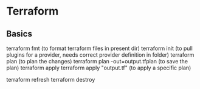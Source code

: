 # Terraform

## Basics

terraform fmt  (to format terraform files in present dir)
terraform init  (to pull plugins for a provider, needs correct provider definition in folder)
terraform plan  (to plan the changes)
terraform plan -out=output.tfplan  (to save the plan)
terraform apply
terraform apply "output.tf"  (to apply a specific plan)

terraform refresh
terraform destroy
